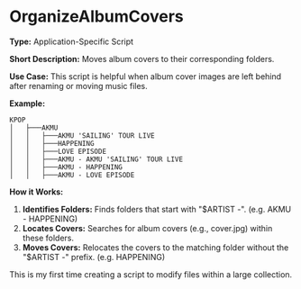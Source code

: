 # OrganizeAlbumCovers

**Type:** Application-Specific Script

**Short Description:** Moves album covers to their corresponding folders.

**Use Case:** This script is helpful when album cover images are left behind after renaming or moving music files.

**Example:** 
```
KPOP
│   ├───AKMU
│   │   ├───AKMU 'SAILING' TOUR LIVE
│   │   ├───HAPPENING
│   │   ├───LOVE EPISODE
│   │   ├───AKMU - AKMU 'SAILING' TOUR LIVE
│   │   ├───AKMU - HAPPENING
│   │   ├───AKMU - LOVE EPISODE
```
**How it Works:**

1. **Identifies Folders:** Finds folders that start with "$ARTIST -". (e.g. AKMU - HAPPENING)
2. **Locates Covers:** Searches for album covers (e.g., cover.jpg) within these folders.
3. **Moves Covers:** Relocates the covers to the matching folder without the "$ARTIST -" prefix. (e.g. HAPPENING)

This is my first time creating a script to modify files within a large collection.
